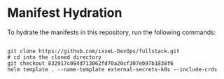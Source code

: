 
# Manifest Hydration

To hydrate the manifests in this repository, run the following commands:

```shell

git clone https://github.com/ixxeL-DevOps/fullstack.git
# cd into the cloned directory
git checkout 832917c084d713062fd70a20cf307eb97b1838f6
helm template . --name-template external-secrets-k0s --include-crds
```
